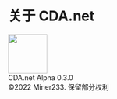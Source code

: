 # 关于 CDA.net
<img src="https://s1.vika.cn/space/2022/08/20/c989cbb531224ff1b2cef81b43ea04ed" width="80" height="80"> <br>
CDA.net Alpna 0.3.0
<br>
©2022 Miner233. 保留部分权利
